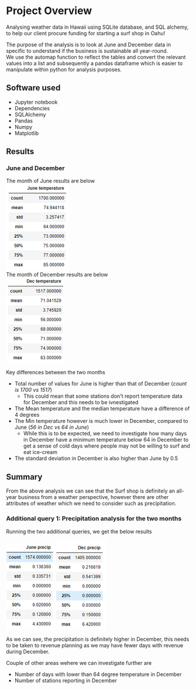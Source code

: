 # Project Overview
Analysing weather data in Hawaii using SQLite database, and SQL alchemy, to help our client procure funding for starting a surf shop in Oahu!  

The purpose of the analysis is to look at June and December data in specific to understand if the business is sustainable all year-round.  
We use the automap function to reflect the tables and convert the relevant values into a list and subsequently a pandas dataframe which is easier to manipulate within python for analysis purposes.  

## Software used
- Jupyter notebook
- Dependencies
 - SQLAlchemy
 - Pandas
 - Numpy
 - Matplotlib

## Results
### June and December
The month of June results are below  
![june](June.png)  
The month of December results are below  
![december](Dec.png)  

Key differences between the two months
- Total number of values for June is higher than that of December (_count is 1700 vs 1517_)
  - This could mean that some stations don't report temperature data for December and this needs to be ivnestigated
- The Mean temperature and the median temperature have a difference of 4 degrees
- The Min temperature however is much lower in December, compared to June (_56 in Dec vs 64 in June_)
  - While this is to be expected, we need to investigate how many days in December have a minimum temperature below 64 in December to get a sense of cold days where people may not be willing to surf and eat ice-cream
- The standard deviation in December is also higher than June by 0.5

## Summary
From the above analysis we can see that the Surf shop is definitely an all-year business from a weather perspective, however there are other attributes of weather which we need to consider such as precipitation.   
### Additional query 1: Precipitation analysis for the two months
Running the two additional queries, we get the below results  

![june precip](June_precip.png)
![dec precip](Dec_precip.png)  

As we can see, the precipitation is definitely higher in December, this needs to be taken to revenue planning as we may have fewer days with revenue during December.  

Couple of other areas wehere we can investigate further are
- Number of days with lower than 64 degree temperature in December
- Number of stations reporting in December



